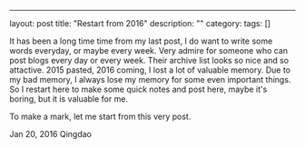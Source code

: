 ---
layout: post
title: "Restart from 2016"
description: ""
category: 
tags: []

It has been a long time time from my last post, I do want to write some words everyday, or maybe every week. Very admire for someone who can post blogs every day or every week. Their archive list looks so nice and so attactive. 2015 pasted, 2016 coming, I lost a lot of valuable memory. Due to my bad memory, I always lose my memory for some even important things. So I restart here to make some quick notes and post here, maybe it's boring, but it is valuable for me. 

To make a mark, let me start from this very post.

Jan 20, 2016
Qingdao
